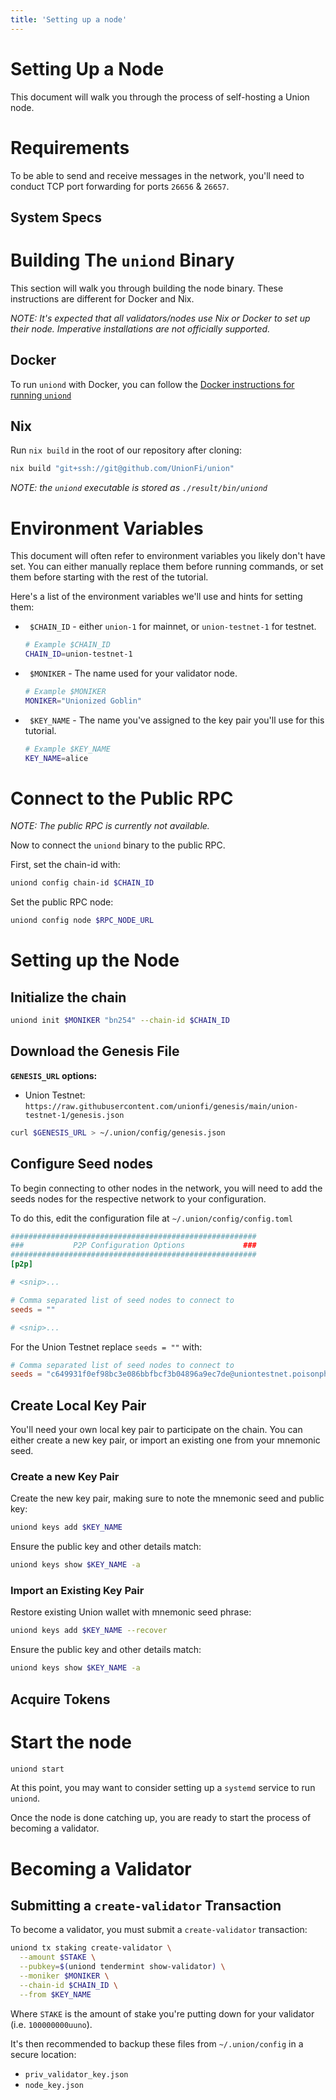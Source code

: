 ```yaml
---
title: 'Setting up a node'
---
```


# Setting Up a Node

This document will walk you through the process of self-hosting a Union node.

# Requirements 

To be able to send and receive messages in the network, you'll need to conduct TCP port forwarding for ports `26656` & `26657`.

## System Specs

<!-- TODO(unionfi/union#120): document system requirements for validators -->

# Building The `uniond` Binary

This section will walk you through building the node binary. These instructions are different for Docker and Nix.

*NOTE: It's expected that all validators/nodes use Nix or Docker to set up their node. Imperative installations are not officially supported.*

## Docker

To run `uniond` with Docker, you can follow the [Docker instructions for running `uniond`](./running-uniond.md#Docker)

## Nix

Run `nix build` in the root of our repository after cloning:

<!-- TODO: Once repo is public, update to:
```sh
nix build "github:UnionFi/union"
```
-->
```sh
nix build "git+ssh://git@github.com/UnionFi/union"
```

*NOTE: the `uniond` executable is stored as `./result/bin/uniond`*

# Environment Variables

This document will often refer to environment variables you likely don't have set. You can either manually replace them before running commands, or set them before starting with the rest of the tutorial.

Here's a list of the environment variables we'll use and hints for setting them:

* ` $CHAIN_ID` - either `union-1` for mainnet, or `union-testnet-1` for testnet.

  ```sh
  # Example $CHAIN_ID
  CHAIN_ID=union-testnet-1
  ```

* ` $MONIKER` - The name used for your validator node.

  ```sh
  # Example $MONIKER
  MONIKER="Unionized Goblin"
  ```

* ` $KEY_NAME` - The name you've assigned to the key pair you'll use for this tutorial.

  ```sh
  # Example $KEY_NAME
  KEY_NAME=alice
  ```

# Connect to the Public RPC

*NOTE: The public RPC is currently not available.*

Now to connect the `uniond` binary to the public RPC.

First, set the chain-id with:

```sh
uniond config chain-id $CHAIN_ID
```

Set the public RPC node:

<!-- TODO: Replace `$RPC_NODE_URL` with our RPC node URL. https://github.com/UnionFi/union/issues/30 -->
```sh
uniond config node $RPC_NODE_URL
```

# Setting up the Node

## Initialize the chain

```sh
uniond init $MONIKER "bn254" --chain-id $CHAIN_ID
```

## Download the Genesis File

**`GENESIS_URL` options:**

* Union Testnet: `https://raw.githubusercontent.com/unionfi/genesis/main/union-testnet-1/genesis.json`

<!-- TODO: Create and upload genesis file for users to download. https://github.com/UnionFi/union/issues/31 -->
```sh
curl $GENESIS_URL > ~/.union/config/genesis.json
```

## Configure Seed nodes

To begin connecting to other nodes in the network, you will need to add the seeds nodes for the respective network to your configuration.

To do this, edit the configuration file at `~/.union/config/config.toml`

```toml
#######################################################
###           P2P Configuration Options             ###
#######################################################
[p2p]

# <snip>...

# Comma separated list of seed nodes to connect to
seeds = ""

# <snip>...
```

For the Union Testnet replace `seeds = ""` with:

```toml
# Comma separated list of seed nodes to connect to
seeds = "c649931f0ef98bc3e086bbfbcf3b04896a9ec7de@uniontestnet.poisonphang.com:26656"
```

## Create Local Key Pair

You'll need your own local key pair to participate on the chain. You can either create a new key pair, or import an existing one from your mnemonic seed.

### Create a new Key Pair

Create the new key pair, making sure to note the mnemonic seed and public key:

```sh
uniond keys add $KEY_NAME
```

Ensure the public key and other details match:

```sh
uniond keys show $KEY_NAME -a
```

### Import an Existing Key Pair

Restore existing Union wallet with mnemonic seed phrase:

```sh
uniond keys add $KEY_NAME --recover
```

Ensure the public key and other details match:

```sh
uniond keys show $KEY_NAME -a
```

## Acquire Tokens

<!-- TODO: Determine process for distributing tokens on testnet. https://github.com/UnionFi/union/issues/33 -->

# Start the node

```sh
uniond start
```

At this point, you may want to consider setting up a `systemd` service to run `uniond`.

Once the node is done catching up, you are ready to start the process of becoming a validator.

# Becoming a Validator

## Submitting a `create-validator` Transaction

To become a validator, you must submit a `create-validator` transaction:

```sh
uniond tx staking create-validator \
  --amount $STAKE \
  --pubkey=$(uniond tendermint show-validator) \
  --moniker $MONIKER \
  --chain-id $CHAIN_ID \
  --from $KEY_NAME
```

Where `STAKE` is the amount of stake you're putting down for your validator (i.e. `100000000uuno`).

It's then recommended to backup these files from `~/.union/config` in a secure location:

* `priv_validator_key.json`
* `node_key.json`
